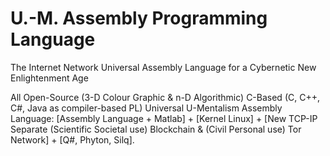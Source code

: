 # U.-M. Assembly Programming Language
The Internet Network Universal Assembly Language for a Cybernetic New Enlightenment Age

All Open-Source (3-D Colour Graphic & n-D Algorithmic) C-Based (C, C++, C#, Java as compiler-based PL) Universal U-Mentalism Assembly Language:
[Assembly Language + Matlab] + [Kernel Linux] + [New TCP-IP Separate (Scientific Societal use) Blockchain & (Civil Personal use) Tor Network] + [Q#, Phyton, Silq].
